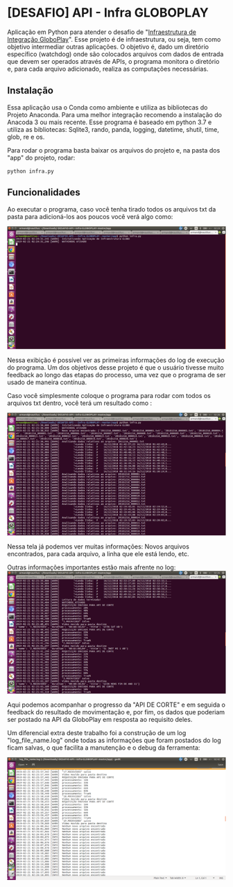 # [DESAFIO] API - Infra GLOBOPLAY 
Aplicação em Python para atender o desafio de "[Infraestrutura de Integração GloboPlay](https://github.com/Lucas-Armand/-DESAFIO-API---Infra-GLOBOPLAY-/blob/master/docs/DESAFIO%20DE%20INTEGRA%C3%87%C3%83O.pdf)". Esse projeto é de infraestrutura, ou seja, tem como objetivo intermediar outras aplicações. O objetivo é, dado um diretório específico (watchdog) onde são colocados arquivos com dados de entrada que devem ser operados através de APIs, o programa monitora o diretório e, para cada arquivo adicionado, realiza as computações necessárias.

## Instalação

Essa aplicação usa o Conda como ambiente e utiliza as bibliotecas do Projeto Anaconda. Para uma melhor integração recomendo a instalação do Anacoda 3 ou mais recente. Esse programa é baseado em python 3.7 e utiliza as bibliotecas: Sqlite3, rando, panda, logging, datetime, shutil, time, glob, re e os.

Para rodar o programa basta baixar os arquivos do projeto e, na pasta dos "app" do projeto, rodar: 

```
python infra.py
```

## Funcionalidades
Ao executar o programa, caso você tenha tirado todos os arquivos txt da pasta para adicioná-los aos poucos você verá algo como:

![Tela inicial](https://github.com/Lucas-Armand/-DESAFIO-API---Infra-GLOBOPLAY-/blob/master/docs/imgs/Screenshot%20from%202019-02-21%2002-24-40.png)

Nessa exibição é possível ver as primeiras informações do log de execução do programa. Um dos objetivos desse projeto é que o usuário tivesse muito feedback ao longo das etapas do processo, uma vez que o programa de ser usado de maneira contínua.

Caso você simplesmente coloque o programa para rodar com todos os arquivos txt dentro, você terá um resultado como :

![Tela segunda](https://github.com/Lucas-Armand/-DESAFIO-API---Infra-GLOBOPLAY-/blob/master/docs/imgs/Screenshot%20from%202019-02-21%2002-26-31.png)

Nessa tela já podemos ver muitas informações: Novos arquivos encontrados, para cada arquivo, a linha que ele está lendo, etc.

Outras informações importantes estão mais afrente no log:
![Tela terceira](https://github.com/Lucas-Armand/-DESAFIO-API---Infra-GLOBOPLAY-/blob/master/docs/imgs/Screenshot%20from%202019-02-21%2002-26-59.png)

Aqui podemos acompanhar o progresso da "API DE CORTE" e em seguida o feedback do resultado de movimentação e, por fim, os dados que poderiam ser postado na API da GloboPlay em resposta ao requisito deles.

Um diferencial extra deste trabalho foi a construção de um log "log_file_name.log" onde todas as informações que foram postados do log ficam salvas, o que facilita a manutenção e o debug da ferramenta:

![Tela quarta](https://github.com/Lucas-Armand/-DESAFIO-API---Infra-GLOBOPLAY-/blob/master/docs/imgs/Screenshot%20from%202019-02-21%2002-42-43.png)
